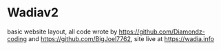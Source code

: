 # Wadiav2


basic website layout, all code wrote by https://github.com/Diamondz-coding and https://github.com/BigJoel7762, site live at https://wadia.info














































